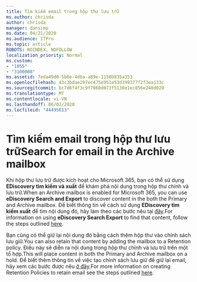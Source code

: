 ```yaml
---
title: Tìm kiếm email trong hộp thư lưu trữ
ms.author: chrisda
author: chrisda
manager: dansimp
ms.date: 04/21/2020
ms.audience: ITPro
ms.topic: article
ROBOTS: NOINDEX, NOFOLLOW
localization_priority: Normal
ms.custom:
- "1055"
- "3100008"
ms.assetid: 7eda49d0-5b6e-4dba-a89e-1150b835a353
ms.openlocfilehash: 43c3bdae297ec475e951e53d399377f2f3ea133c
ms.sourcegitcommit: bc7d6f4f3c9f7060d073f5130e1ec856e248d020
ms.translationtype: MT
ms.contentlocale: vi-VN
ms.lasthandoff: 06/02/2020
ms.locfileid: "44495613"
---
```

# <a name="search-for-email-in-the-archive-mailbox"></a><span data-ttu-id="d674c-102">Tìm kiếm email trong hộp thư lưu trữ</span><span class="sxs-lookup"><span data-stu-id="d674c-102">Search for email in the Archive mailbox</span></span>

<span data-ttu-id="d674c-103">Khi hộp thư lưu trữ được kích hoạt cho Microsoft 365, bạn có thể sử dụng **EDiscovery tìm kiếm và xuất** để khám phá nội dung trong hộp thư chính và lưu trữ.</span><span class="sxs-lookup"><span data-stu-id="d674c-103">When an Archive mailbox is enabled for Microsoft 365, you can use **eDiscovery Search and Export** to discover content in the both the Primary and Archive mailbox.</span></span> <span data-ttu-id="d674c-104">Để biết thông tin về cách sử dụng **EDiscovery tìm kiếm xuất** để tìm nội dung đó, hãy làm theo các bước nêu tại [đây](https://docs.microsoft.com/microsoft-365/compliance/export-search-results).</span><span class="sxs-lookup"><span data-stu-id="d674c-104">For information on using **eDiscovery Search Export** to find that content, follow the steps outlined [here](https://docs.microsoft.com/microsoft-365/compliance/export-search-results).</span></span>
  
<span data-ttu-id="d674c-105">Bạn cũng có thể giữ lại nội dung đó bằng cách thêm hộp thư vào chính sách lưu giữ.</span><span class="sxs-lookup"><span data-stu-id="d674c-105">You can also retain that content by adding the mailbox to a Retention policy.</span></span> <span data-ttu-id="d674c-106">Điều này sẽ diễn ra nội dung trong hộp thư chính và lưu trữ trên một tổ hợp.</span><span class="sxs-lookup"><span data-stu-id="d674c-106">This will place content in both the Primary and Archive mailbox on a hold.</span></span> <span data-ttu-id="d674c-107">Để biết thêm thông tin về việc tạo chính sách lưu giữ để giữ lại email, hãy xem các bước được nêu [ở đây](https://docs.microsoft.com/microsoft-365/compliance/retention-policies).</span><span class="sxs-lookup"><span data-stu-id="d674c-107">For more information on creating Retention Policies to retain email see the steps outlined [here](https://docs.microsoft.com/microsoft-365/compliance/retention-policies).</span></span>
  